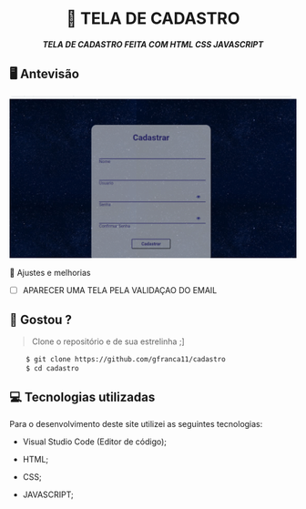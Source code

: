 <h1 align="center">
     📰
TELA DE CADASTRO

</h1>

<h5 align="center">
  TELA DE CADASTRO FEITA COM HTML CSS JAVASCRIPT
  </h5>

## 🖥 Antevisão 
<img src="https://github.com/gfranca11/cadastro/blob/main/Anima%C3%A7%C3%A3o.gif">
 
 📌 Ajustes e melhorias
 
 - [ ] APARECER UMA TELA PELA VALIDAÇAO DO EMAIL
 

 
 
 ## 🧐 Gostou ?
 
 > Clone o repositório e de sua estrelinha ;]
   
        $ git clone https://github.com/gfranca11/cadastro
        $ cd cadastro
        
 
 
## 💻 Tecnologias utilizadas

Para o desenvolvimento deste site utilizei as seguintes tecnologias:

 * Visual Studio Code (Editor de código);

* HTML;
* CSS;
* JAVASCRIPT;



